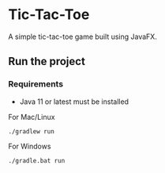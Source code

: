 # Tic-Tac-Toe

A simple tic-tac-toe game built using JavaFX.

## Run the project

### Requirements
* Java 11 or latest must be installed


For Mac/Linux

```
./gradlew run
```

For Windows

```
./gradle.bat run
```
